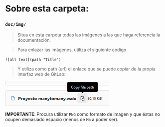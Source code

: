 # Sobre esta carpeta:

### `doc/img/`

> Situa en esta carpeta todas las imágenes a las que haga referencia la documentación.

> Para enlazar las imágenes, utiliza el siguiente código

`![alt text](path "Title")`

> Y utiliza como path (url) el enlace que se puede copiar de la propia interfaz web de GitLab:

![Ejemplo enlace fichero](doc/img/capturaEnlace.png "Enlace a imagen")

**IMPORTANTE**: Procura utilizar `PNG` como formato de imagen y que éstas no ocupen demasiado espacio (menos de `Mb` a poder ser).